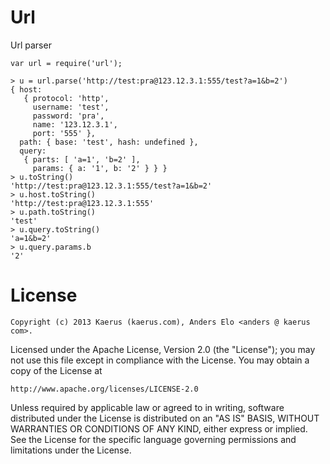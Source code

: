 Url
===

Url parser

```
var url = require('url');

> u = url.parse('http://test:pra@123.12.3.1:555/test?a=1&b=2')
{ host: 
   { protocol: 'http',
     username: 'test',
     password: 'pra',
     name: '123.12.3.1',
     port: '555' },
  path: { base: 'test', hash: undefined },
  query: 
   { parts: [ 'a=1', 'b=2' ],
     params: { a: '1', b: '2' } } }
> u.toString()
'http://test:pra@123.12.3.1:555/test?a=1&b=2'
> u.host.toString()
'http://test:pra@123.12.3.1:555'
> u.path.toString()
'test'
> u.query.toString()
'a=1&b=2'
> u.query.params.b
'2'

```

License
=======
```
Copyright (c) 2013 Kaerus (kaerus.com), Anders Elo <anders @ kaerus com>.
```
Licensed under the Apache License, Version 2.0 (the "License");
you may not use this file except in compliance with the License.
You may obtain a copy of the License at
 
    http://www.apache.org/licenses/LICENSE-2.0
 
Unless required by applicable law or agreed to in writing, software
distributed under the License is distributed on an "AS IS" BASIS,
WITHOUT WARRANTIES OR CONDITIONS OF ANY KIND, either express or implied.
See the License for the specific language governing permissions and
limitations under the License.